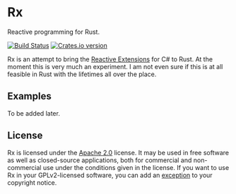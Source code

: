 Rx
==
Reactive programming for Rust.

[![Build Status][ci-img]][ci]
[![Crates.io version][crate-img]][crate]

Rx is an attempt to bring the [Reactive Extensions][rx-sharp] for C# to Rust.
At the moment this is very much an experiment. I am not even sure if this is
at all feasible in Rust with the lifetimes all over the place.

Examples
--------
To be added later.

License
-------
Rx is licensed under the [Apache 2.0][apache2] license. It may be used in free
software as well as closed-source applications, both for commercial and
non-commercial use under the conditions given in the license. If you want to use
Rx in your GPLv2-licensed software, you can add an [exception][except] to your
copyright notice.

[ci-img]:    https://travis-ci.org/ruud-v-a/rx.svg?branch=master
[ci]:        https://travis-ci.org/ruud-v-a/rx
[crate-img]: http://img.shields.io/crates/v/rx.svg
[crate]:     https://crates.io/crates/rx
[rx-sharp]:  https://rx.codeplex.com
[apache2]:   https://www.apache.org/licenses/LICENSE-2.0
[except]:    https://www.gnu.org/licenses/gpl-faq.html#GPLIncompatibleLibs
